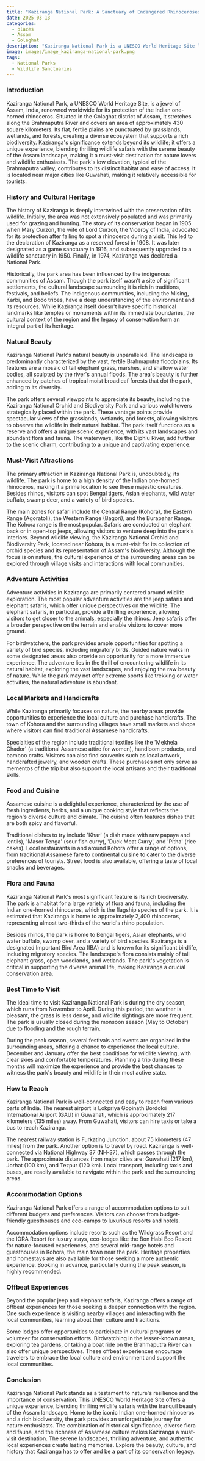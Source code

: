 ```yaml
---
title: "Kaziranga National Park: A Sanctuary of Endangered Rhinoceroses"
date: 2025-03-13
categories:
  - places
  - Assam
  - Golaghat
description: "Kaziranga National Park is a UNESCO World Heritage Site located in the Golaghat and Jorhat districts of Assam, India. It is renowned for its population of greater one-horned rhinoceroses and is also home to a diverse array of wildlife including tigers, elephants, wild buffaloes, and over 500 species of birds. The park covers an area of approximately 430 square kilometers and is situated along the Brahmaputra River."
image: images/image_kaziranga-national-park.png
tags: 
  - National Parks
  - Wildlife Sanctuaries
---
```



### **Introduction**

Kaziranga National Park, a UNESCO World Heritage Site, is a jewel of Assam, India, renowned worldwide for its protection of the Indian one-horned rhinoceros. Situated in the Golaghat district of Assam, it stretches along the Brahmaputra River and covers an area of approximately 430 square kilometers. Its flat, fertile plains are punctuated by grasslands, wetlands, and forests, creating a diverse ecosystem that supports a rich biodiversity. Kaziranga's significance extends beyond its wildlife; it offers a unique experience, blending thrilling wildlife safaris with the serene beauty of the Assam landscape, making it a must-visit destination for nature lovers and wildlife enthusiasts. The park's low elevation, typical of the Brahmaputra valley, contributes to its distinct habitat and ease of access. It is located near major cities like Guwahati, making it relatively accessible for tourists.

### **History and Cultural Heritage**

The history of Kaziranga is deeply intertwined with the preservation of its wildlife. Initially, the area was not extensively populated and was primarily used for grazing and hunting. The story of its conservation began in 1905 when Mary Curzon, the wife of Lord Curzon, the Viceroy of India, advocated for its protection after failing to spot a rhinoceros during a visit. This led to the declaration of Kaziranga as a reserved forest in 1908. It was later designated as a game sanctuary in 1916, and subsequently upgraded to a wildlife sanctuary in 1950. Finally, in 1974, Kaziranga was declared a National Park.

Historically, the park area has been influenced by the indigenous communities of Assam. Though the park itself wasn’t a site of significant settlements, the cultural landscape surrounding it is rich in traditions, festivals, and beliefs. The indigenous communities, including the Mising, Karbi, and Bodo tribes, have a deep understanding of the environment and its resources. While Kaziranga itself doesn't have specific historical landmarks like temples or monuments within its immediate boundaries, the cultural context of the region and the legacy of conservation form an integral part of its heritage.

### **Natural Beauty**

Kaziranga National Park's natural beauty is unparalleled. The landscape is predominantly characterized by the vast, fertile Brahmaputra floodplains. Its features are a mosaic of tall elephant grass, marshes, and shallow water bodies, all sculpted by the river's annual floods. The area's beauty is further enhanced by patches of tropical moist broadleaf forests that dot the park, adding to its diversity. 

The park offers several viewpoints to appreciate its beauty, including the Kaziranga National Orchid and Biodiversity Park and various watchtowers strategically placed within the park. These vantage points provide spectacular views of the grasslands, wetlands, and forests, allowing visitors to observe the wildlife in their natural habitat. The park itself functions as a reserve and offers a unique scenic experience, with its vast landscapes and abundant flora and fauna. The waterways, like the Diphlu River, add further to the scenic charm, contributing to a unique and captivating experience.

### **Must-Visit Attractions**

The primary attraction in Kaziranga National Park is, undoubtedly, its wildlife. The park is home to a high density of the Indian one-horned rhinoceros, making it a prime location to see these majestic creatures. Besides rhinos, visitors can spot Bengal tigers, Asian elephants, wild water buffalo, swamp deer, and a variety of bird species.



The main zones for safari include the Central Range (Kohora), the Eastern Range (Agoratoli), the Western Range (Bagori), and the Burapahar Range. The Kohora range is the most popular. Safaris are conducted on elephant back or in open-top jeeps, allowing visitors to venture deep into the park's interiors. Beyond wildlife viewing, the Kaziranga National Orchid and Biodiversity Park, located near Kohora, is a must-visit for its collection of orchid species and its representation of Assam's biodiversity. Although the focus is on nature, the cultural experience of the surrounding areas can be explored through village visits and interactions with local communities.

### **Adventure Activities**

Adventure activities in Kaziranga are primarily centered around wildlife exploration. The most popular adventure activities are the jeep safaris and elephant safaris, which offer unique perspectives on the wildlife. The elephant safaris, in particular, provide a thrilling experience, allowing visitors to get closer to the animals, especially the rhinos. Jeep safaris offer a broader perspective on the terrain and enable visitors to cover more ground.



For birdwatchers, the park provides ample opportunities for spotting a variety of bird species, including migratory birds. Guided nature walks in some designated areas also provide an opportunity for a more immersive experience. The adventure lies in the thrill of encountering wildlife in its natural habitat, exploring the vast landscapes, and enjoying the raw beauty of nature. While the park may not offer extreme sports like trekking or water activities, the natural adventure is abundant.

### **Local Markets and Handicrafts**

While Kaziranga primarily focuses on nature, the nearby areas provide opportunities to experience the local culture and purchase handicrafts. The town of Kohora and the surrounding villages have small markets and shops where visitors can find traditional Assamese handicrafts.



Specialties of the region include traditional textiles like the 'Mekhela Chador' (a traditional Assamese attire for women), handloom products, and bamboo crafts. Visitors can also find souvenirs such as local artwork, handcrafted jewelry, and wooden crafts. These purchases not only serve as mementos of the trip but also support the local artisans and their traditional skills.

### **Food and Cuisine**

Assamese cuisine is a delightful experience, characterized by the use of fresh ingredients, herbs, and a unique cooking style that reflects the region's diverse culture and climate. The cuisine often features dishes that are both spicy and flavorful.



Traditional dishes to try include 'Khar' (a dish made with raw papaya and lentils), 'Masor Tenga' (sour fish curry), 'Duck Meat Curry', and 'Pitha' (rice cakes). Local restaurants in and around Kohora offer a range of options, from traditional Assamese fare to continental cuisine to cater to the diverse preferences of tourists. Street food is also available, offering a taste of local snacks and beverages.

### **Flora and Fauna**

Kaziranga National Park's most significant feature is its rich biodiversity. The park is a habitat for a large variety of flora and fauna, including the Indian one-horned rhinoceros, which is the flagship species of the park. It is estimated that Kaziranga is home to approximately 2,400 rhinoceros, representing almost two-thirds of the world's rhino population.



Besides rhinos, the park is home to Bengal tigers, Asian elephants, wild water buffalo, swamp deer, and a variety of bird species. Kaziranga is a designated Important Bird Area (IBA) and is known for its significant birdlife, including migratory species. The landscape's flora consists mainly of tall elephant grass, open woodlands, and wetlands. The park's vegetation is critical in supporting the diverse animal life, making Kaziranga a crucial conservation area.

### **Best Time to Visit**

The ideal time to visit Kaziranga National Park is during the dry season, which runs from November to April. During this period, the weather is pleasant, the grass is less dense, and wildlife sightings are more frequent. The park is usually closed during the monsoon season (May to October) due to flooding and the rough terrain.

During the peak season, several festivals and events are organized in the surrounding areas, offering a chance to experience the local culture. December and January offer the best conditions for wildlife viewing, with clear skies and comfortable temperatures. Planning a trip during these months will maximize the experience and provide the best chances to witness the park's beauty and wildlife in their most active state.

### **How to Reach**

Kaziranga National Park is well-connected and easy to reach from various parts of India. The nearest airport is Lokpriya Gopinath Bordoloi International Airport (GAU) in Guwahati, which is approximately 217 kilometers (135 miles) away. From Guwahati, visitors can hire taxis or take a bus to reach Kaziranga.

The nearest railway station is Furkating Junction, about 75 kilometers (47 miles) from the park. Another option is to travel by road. Kaziranga is well-connected via National Highway 37 (NH-37), which passes through the park. The approximate distances from major cities are: Guwahati (217 km), Jorhat (100 km), and Tezpur (120 km). Local transport, including taxis and buses, are readily available to navigate within the park and the surrounding areas.

### **Accommodation Options**

Kaziranga National Park offers a range of accommodation options to suit different budgets and preferences. Visitors can choose from budget-friendly guesthouses and eco-camps to luxurious resorts and hotels.



Accommodation options include resorts such as the Wildgrass Resort and the IORA Resort for luxury stays, eco-lodges like the Bon Habi Eco Resort for nature-focused experiences, and several mid-range hotels and guesthouses in Kohora, the main town near the park. Heritage properties and homestays are also available for those seeking a more authentic experience. Booking in advance, particularly during the peak season, is highly recommended.

### **Offbeat Experiences**

Beyond the popular jeep and elephant safaris, Kaziranga offers a range of offbeat experiences for those seeking a deeper connection with the region. One such experience is visiting nearby villages and interacting with the local communities, learning about their culture and traditions.



Some lodges offer opportunities to participate in cultural programs or volunteer for conservation efforts. Birdwatching in the lesser-known areas, exploring tea gardens, or taking a boat ride on the Brahmaputra River can also offer unique perspectives. These offbeat experiences encourage travelers to embrace the local culture and environment and support the local communities.

### **Conclusion**

Kaziranga National Park stands as a testament to nature's resilience and the importance of conservation. This UNESCO World Heritage Site offers a unique experience, blending thrilling wildlife safaris with the tranquil beauty of the Assam landscape. Home to the iconic Indian one-horned rhinoceros and a rich biodiversity, the park provides an unforgettable journey for nature enthusiasts. The combination of historical significance, diverse flora and fauna, and the richness of Assamese culture makes Kaziranga a must-visit destination. The serene landscapes, thrilling adventure, and authentic local experiences create lasting memories. Explore the beauty, culture, and history that Kaziranga has to offer and be a part of its conservation legacy.


